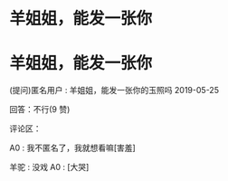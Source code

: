 # 羊姐姐，能发一张你

# 羊姐姐，能发一张你

(提问)匿名用户 : 羊姐姐，能发一张你的玉照吗 2019-05-25

回答：不行(9 赞)

评论区：

A0 : 我不匿名了，我就想看嘛[害羞]

羊驼 : 没戏 A0 : [大哭]
